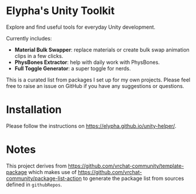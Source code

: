 # Elypha's Unity Toolkit

Explore and find useful tools for everyday Unity development.

Currently includes:

- **Material Bulk Swapper**: replace materials or create bulk swap animation clips in a few clicks.
- **PhysBones Extractor**: help with daily work with PhysBones.
- **Full Toggle Generator**: a super toggle for nerds.

This is a curated list from packages I set up for my own projects. Please feel free to raise an issue on GitHub if you have any suggestions or questions.

# Installation

Please follow the instructions on https://elypha.github.io/unity-helper/.

# Notes

This project derives from https://github.com/vrchat-community/template-package which makes use of https://github.com/vrchat-community/package-list-action to generate the package list from sources defined in `githubRepos`.
